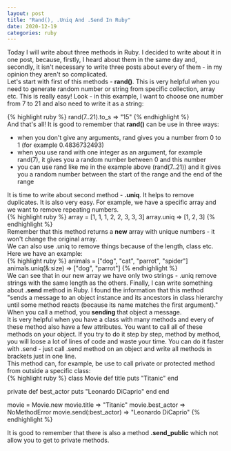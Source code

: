 ```yaml
---
layout: post
title: "Rand(), .Uniq And .Send In Ruby"
date: 2020-12-19
categories: ruby
---
```

Today I will write about three methods in Ruby. I decided to write about it in one post, because, firstly, I heard about them in the same day and, secondly, it isn't necessary to write three posts about every of them - in my opinion they aren't so complicated. <br>
Let's start with first of this methods - <b>rand()</b>. This is very helpful when you need to generate random number or string from specific collection, array etc. This is really easy! Look - in this example, I want to choose one number from 7 to 21 and also need to write it as a string:
<div class="code">
{% highlight ruby %}
rand(7..21).to_s
=> "15"
{% endhighlight %}
</div>
And that's all! It is good to remember that <b>rand()</b> can be use in three ways:
<ul class="list">
  <li>when you don't give any arguments, rand gives you a number from 0 to 1 (for example 0.4836732493)
  </li>
  <li>when you use rand with one integer as an argument, for example rand(7), it gives you a random number between 0 and this number</li>
  <li>you can use rand like me in the example above (rand(7..21)) and it gives you a random number between the start of the range and the end of the range</li>
</ul>
It is time to write about second method - <b>.uniq</b>. It helps to remove duplicates. It is also very easy. For example, we have a specific array and we want to remove repeating numbers.
<div class="code">
{% highlight ruby %}
array = [1, 1, 1, 2, 2, 3, 3, 3]
array.uniq
=> [1, 2, 3]
{% endhighlight %}
</div>
Remember that this method returns a <b>new</b> array with unique numbers - it won't change the original array. <br>
We can also use .uniq to remove things because of the length, class etc. Here we have an example:
<div class="code">
{% highlight ruby %}
animals = ["dog", "cat", "parrot", "spider"]
animals.uniq(&:size)
=> ["dog", "parrot"]
{% endhighlight %}
</div>
We can see that in our new array we have only two strings - .uniq remove strings with the same length as the others.
Finally, I can write something about <b>.send</b> method in Ruby. I found the information that this method "sends a message to an object instance and its ancestors in class hierarchy until some method reacts (because its name matches the first argument)." When you call a method, you <b>sending</b> that object a message. <br>
It is very helpful when you have a class with many methods and every of these method also have a few attributes. You want to call all of these methods on your object. If you try to do it step by step, method by method, you will loose a lot of lines of code and waste your time. You can do it faster with .send - just call .send method on an object and write all methods in brackets just in one line. <br>
This method can, for example, be use to call private or protected method from outside a specific class:
<div class="code">
{% highlight ruby %}
class Movie
  def title
    puts "Titanic"
  end

  private
  def best_actor
    puts "Leonardo DiCaprio"
  end
end

movie = Movie.new
movie.title
=> "Titanic"
movie.best_actor
=> NoMethodError
movie.send(:best_actor)
=> "Leonardo DiCaprio"
{% endhighlight %}
</div>

It is good to remember that there is also a method <b>.send_public</b> which not allow you to get to private methods.
